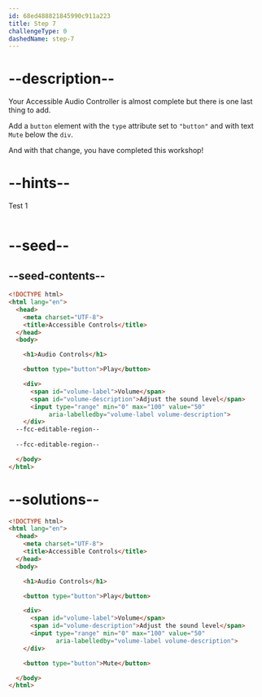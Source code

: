 ```yaml
---
id: 68ed488821845990c911a223
title: Step 7
challengeType: 0
dashedName: step-7
---
```


# --description--

Your Accessible Audio Controller is almost complete but there is one last thing to add.

Add a `button` element with the `type` attribute set to `"button"` and with text `Mute` below the `div`.

And with that change, you have completed this workshop!

# --hints--

Test 1

```js

```

# --seed--

## --seed-contents--

```html
<!DOCTYPE html>
<html lang="en">
  <head>
    <meta charset="UTF-8">
    <title>Accessible Controls</title>
  </head>
  <body>

    <h1>Audio Controls</h1>

    <button type="button">Play</button>

    <div>
      <span id="volume-label">Volume</span>
      <span id="volume-description">Adjust the sound level</span>
      <input type="range" min="0" max="100" value="50"
           aria-labelledby="volume-label volume-description">
    </div>
  --fcc-editable-region--
    
  --fcc-editable-region--

  </body>
</html>
```

# --solutions--

```html
<!DOCTYPE html>
<html lang="en">
  <head>
    <meta charset="UTF-8">
    <title>Accessible Controls</title>
  </head>
  <body>

    <h1>Audio Controls</h1>

    <button type="button">Play</button>

    <div>
      <span id="volume-label">Volume</span>
      <span id="volume-description">Adjust the sound level</span>
      <input type="range" min="0" max="100" value="50"
             aria-labelledby="volume-label volume-description">
    </div>

    <button type="button">Mute</button>

  </body>
</html>
```
